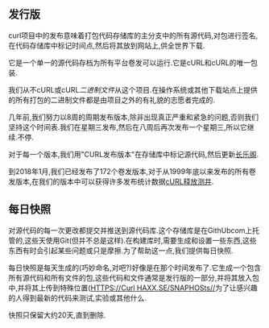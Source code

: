 
## 发行版

curl项目中的发布意味着打包代码存储库的主分支中的所有源代码,对包进行签名,在代码存储库中标记时间点,然后将其放到网站上,供全世界下载.

它是一个单一的源代码存档为所有平台卷发可以运行.它是cURL和cURL的唯一包装.

我们从不cURL或cURL*二进制文件*从这个项目.在操作系统或其他下载站点上提供的所有打包的二进制文件都是由项目之外的有礼貌的志愿者完成的.

几年前,我们努力以8周的周期发布版本,除非出现真正严重和紧急的问题,否则我们坚持这个时间表.我们在星期三发布,然后在八周后再次发布一个星期三,所以它继续.不停.

对于每一个版本,我们用"CURL发布版本"在存储库中标记源代码,然后更新[长乐阁](https://curl.haxx.se/changes.html).

到2018年1月,我们已经发布了172个卷发版本,对于从1999年底以来发布的所有卷发版本,在我们的版本中可以获得许多发布统计数据[cURL释放测井](https://curl.haxx.se/docs/releases.html).

## 每日快照

对源代码的每一次更改都提交并推送到源代码库.这个存储库是在GithUbcom上托管的,这些天使用Git(但并不总是这样).在构建库时,需要生成和设置一些东西,这些东西有时会引起某些问题或只是摩擦.为了帮助这一点,我们提供每日快照.

每日快照是每天生成的(巧妙命名,对吧?)好像是在那个时间发布了.它生成一个包含所有源代码和所有文件的包,这些代码和文件通常是发行版的一部分,并将其放入包中,并将其上传到特殊位置([HTTPS://Curl HAXX.SE/SNAPHOSts//](https://curl.haxx.se/snapshots/)为了让感兴趣的人得到最新的代码来测试,实验或其他什么.

快照只保留大约20天,直到删除.
